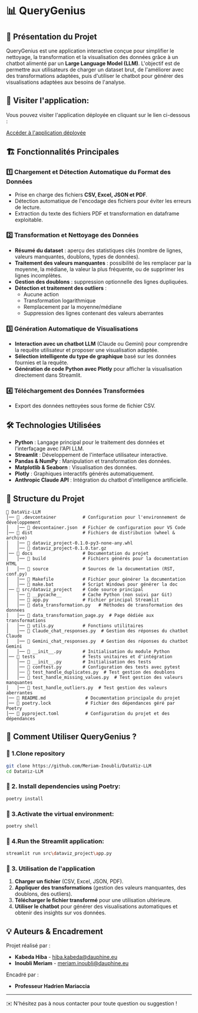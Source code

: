 # 📊 QueryGenius

## 🚀 Présentation du Projet
QueryGenius est une application interactive conçue pour simplifier le nettoyage, la transformation et la visualisation des données grâce à un chatbot alimenté par un **Large Language Model (LLM)**. L'objectif est de permettre aux utilisateurs de charger un dataset brut, de l'améliorer avec des transformations adaptées, puis d'utiliser le chatbot pour générer des visualisations adaptées aux besoins de l'analyse.

## 🚀 Visiter l'application:

Vous pouvez visiter l'application déployée en cliquant sur le lien ci-dessous :

[Accéder à l'application déployée](https://data-visualisation-llm.streamlit.app/)

## 🏗️ Fonctionnalités Principales
### 1️⃣ **Chargement et Détection Automatique du Format des Données**
- Prise en charge des fichiers **CSV, Excel, JSON et PDF**.
- Détection automatique de l'encodage des fichiers pour éviter les erreurs de lecture.
- Extraction du texte des fichiers PDF et transformation en dataframe exploitable.

### 2️⃣ **Transformation et Nettoyage des Données**
- **Résumé du dataset** : aperçu des statistiques clés (nombre de lignes, valeurs manquantes, doublons, types de données).
- **Traitement des valeurs manquantes** : possibilité de les remplacer par la moyenne, la médiane, la valeur la plus fréquente, ou de supprimer les lignes incomplètes.
- **Gestion des doublons** : suppression optionnelle des lignes dupliquées.
- **Détection et traitement des outliers** :
  - Aucune action
  - Transformation logarithmique
  - Remplacement par la moyenne/médiane
  - Suppression des lignes contenant des valeurs aberrantes

### 3️⃣ **Génération Automatique de Visualisations**
- **Interaction avec un chatbot LLM** (Claude ou Gemini) pour comprendre la requête utilisateur et proposer une visualisation adaptée.
- **Sélection intelligente du type de graphique** basé sur les données fournies et la requête.
- **Génération de code Python avec Plotly** pour afficher la visualisation directement dans Streamlit.

### 4️⃣ **Téléchargement des Données Transformées**
- Export des données nettoyées sous forme de fichier CSV.

## 🛠️ Technologies Utilisées
- **Python** : Langage principal pour le traitement des données et l'interfaçage avec l'API LLM.
- **Streamlit** : Développement de l'interface utilisateur interactive.
- **Pandas & NumPy** : Manipulation et transformation des données.
- **Matplotlib & Seaborn** : Visualisation des données.
- **Plotly** : Graphiques interactifs générés automatiquement.
- **Anthropic Claude API** : Intégration du chatbot d'intelligence artificielle.

## 📂 Structure du Projet
```
📂 DataViz-LLM
│── 📂 .devcontainer          # Configuration pour l'environnement de développement
│   │── 📄 devcontainer.json  # Fichier de configuration pour VS Code
│── 📂 dist                   # Fichiers de distribution (wheel & archive)
│   │── 📄 dataviz_project-0.1.0-py3-none-any.whl
│   │── 📄 dataviz_project-0.1.0.tar.gz
│── 📂 docs                   # Documentation du projet
│   │── 📂 build              # Fichiers générés pour la documentation HTML
│   │── 📂 source             # Sources de la documentation (RST, conf.py)
│   │── 📄 Makefile           # Fichier pour générer la documentation
│   │── 📄 make.bat           # Script Windows pour générer la doc
│── 📂 src/dataviz_project    # Code source principal
│   │── 📂 __pycache__        # Cache Python (non suivi par Git)
│   │── 📄 app.py             # Fichier principal Streamlit
│   │── 📄 data_transformation.py   # Méthodes de transformation des données
│   │── 📄 data_transformation_page.py  # Page dédiée aux transformations
│   │── 📄 utils.py           # Fonctions utilitaires
│   │── 📄 Claude_chat_responses.py  # Gestion des réponses du chatbot Claude
│   │── 📄 Gemini_chat_responses.py  # Gestion des réponses du chatbot Gemini
│   │── 📄 __init__.py        # Initialisation du module Python
│── 📂 tests                  # Tests unitaires et d'intégration
│   │── 📄 __init__.py        # Initialisation des tests
│   │── 📄 conftest.py        # Configuration des tests avec pytest
│   │── 📄 test_handle_duplicates.py  # Test gestion des doublons
│   │── 📄 test_handle_missing_values.py  # Test gestion des valeurs manquantes
│   │── 📄 test_handle_outliers.py  # Test gestion des valeurs aberrantes
│── 📄 README.md               # Documentation principale du projet
│── 📄 poetry.lock             # Fichier des dépendances géré par Poetry
│── 📄 pyproject.toml          # Configuration du projet et des dépendances
```
## 🏁 Comment Utiliser QueryGenius ?
### 🔹 1.Clone repository
```bash
git clone https://github.com/Meriam-Inoubli/DataViz-LLM
cd DataViz-LLM
```

### 🔹 2. Install dependencies using Poetry:

```bash
poetry install
```
### 🔹 3.Activate the virtual environment:


```bash
poetry shell
```
### 🔹 4.Run the Streamlit application:
```bash
streamlit run src\dataviz_project\app.py
```
### 🔹 3. Utilisation de l'application
1. **Charger un fichier** (CSV, Excel, JSON, PDF).
2. **Appliquer des transformations** (gestion des valeurs manquantes, des doublons, des outliers).
3. **Télécharger le fichier transformé** pour une utilisation ultérieure.
4. **Utiliser le chatbot** pour générer des visualisations automatiques et obtenir des insights sur vos données.

## 💡 Auteurs & Encadrement
Projet réalisé par :
- **Kabeda Hiba** - hiba.kabeda@dauphine.eu
- **Inoubli Meriam** - meriam.inoubli@dauphine.eu

Encadré par :
- **Professeur Hadrien Mariaccia**

---
✉️ N'hésitez pas à nous contacter pour toute question ou suggestion !
